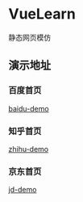 # VueLearn
静态网页模仿

## 演示地址
### 百度首页
[baidu-demo](http://www.feverget.ml/web-demo/baidu-demo)
### 知乎首页
[zhihu-demo](http://www.feverget.ml/web-demo/zhihu-demo)
### 京东首页
[jd-demo](http://www.feverget.ml/web-demo/jd-demo)
